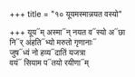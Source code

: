 +++
title = "१० यूयमस्मान्नयत वस्यो"

+++
यूय᳓म् अस्मा᳓न् नयत व᳓स्यो अ᳓छा  
नि᳓र् अंहति᳓भ्यो मरुतो गृणानाः᳓  
जुष᳓ध्वं नो हव्य᳓दातिं यजत्रा  
वयं᳓ सियाम प᳓तयो रयीणा᳓म्